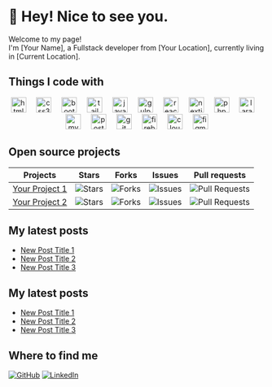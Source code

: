 # 👋 Hey! Nice to see you.

Welcome to my page!  
I'm [Your Name], a Fullstack developer from [Your Location], currently living in [Current Location].

## Things I code with

<div align="center">
  <img src="https://skillicons.dev/icons?i=html" height="30" alt="html5 logo"  />
  <img width="12" />
  <img src="https://skillicons.dev/icons?i=css" height="30" alt="css3 logo"  />
  <img width="12" />
  <img src="https://skillicons.dev/icons?i=bootstrap" height="30" alt="bootstrap logo"  />
  <img width="12" />
  <img src="https://skillicons.dev/icons?i=tailwind" height="30" alt="tailwindcss logo"  />
  <img width="12" />
  <img src="https://skillicons.dev/icons?i=js" height="30" alt="javascript logo"  />
  <img width="12" />
  <img src="https://skillicons.dev/icons?i=gulp" height="30" alt="gulp logo"  />
  <img width="12" />
  <img src="https://skillicons.dev/icons?i=react" height="30" alt="react logo"  />
  <img width="12" />
  <img src="https://skillicons.dev/icons?i=nextjs" height="30" alt="nextjs logo"  />
  <img width="12" />
  <img src="https://skillicons.dev/icons?i=php" height="30" alt="php logo"  />
  <img width="12" />
  <img src="https://skillicons.dev/icons?i=laravel" height="30" alt="laravel logo"  />
  <img width="12" />
  <img src="https://skillicons.dev/icons?i=mysql" height="30" alt="mysql logo"  />
  <img width="12" />
  <img src="https://skillicons.dev/icons?i=postman" height="30" alt="postman logo"  />
  <img width="12" />
  <img src="https://skillicons.dev/icons?i=git" height="30" alt="git logo"  />
  <img width="12" />
  <img src="https://skillicons.dev/icons?i=firebase" height="30" alt="firebase logo"  />
  <img width="12" />
  <img src="https://skillicons.dev/icons?i=cloudflare" height="30" alt="cloudflare logo"  />
  <img width="12" />
  <img src="https://skillicons.dev/icons?i=figma" height="30" alt="figma logo"  />
</div>

## Open source projects

| Projects                                   | Stars | Forks | Issues | Pull requests |
| ------------------------------------------ | ----- | ----- | ------ | ------------- |
| [Your Project 1](https://github.com/)      | ![Stars](https://img.shields.io/github/stars/username/repo?style=social)  | ![Forks](https://img.shields.io/github/forks/username/repo?style=social) | ![Issues](https://img.shields.io/github/issues/username/repo) | ![Pull Requests](https://img.shields.io/github/issues-pr/username/repo) |
| [Your Project 2](https://github.com/)      | ![Stars](https://img.shields.io/github/stars/username/repo?style=social)  | ![Forks](https://img.shields.io/github/forks/username/repo?style=social) | ![Issues](https://img.shields.io/github/issues/username/repo) | ![Pull Requests](https://img.shields.io/github/issues-pr/username/repo) |

## My latest posts

- [New Post Title 1](https://link-to-your-blog.com)
- [New Post Title 2](https://link-to-your-blog.com)
- [New Post Title 3](https://link-to-your-blog.com)

## My latest posts

- [New Post Title 1](https://link-to-your-blog.com)
- [New Post Title 2](https://link-to-your-blog.com)
- [New Post Title 3](https://link-to-your-blog.com)

## Where to find me

[![GitHub](https://img.shields.io/badge/-GitHub-181717?logo=github&logoColor=ffffff&style=for-the-badge)](https://github.com/rayhan-bapari)
[![LinkedIn](https://img.shields.io/badge/-LinkedIn-0077B5?logo=linkedin&logoColor=ffffff&style=for-the-badge)](https://linkedin.com/in/md-rayhan-bapari)

